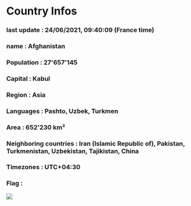 # Country  Infos
### last update : 24/06/2021, 09:40:09 (France time)

### name : Afghanistan
### Population : 27'657'145
### Capital : Kabul
### Region : Asia
### Languages : Pashto, Uzbek, Turkmen
### Area : 652'230 km²
### Neighboring countries : Iran (Islamic Republic of), Pakistan, Turkmenistan, Uzbekistan, Tajikistan, China
### Timezones : UTC+04:30

### Flag :
![](https://restcountries.eu/data/afg.svg)